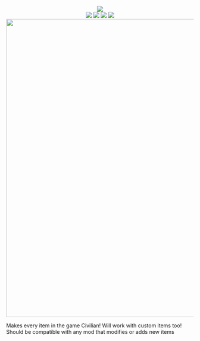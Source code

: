 <p align="center">
   <a href="https://github.com/Aragas.Civilized" alt="Lines Of Code">
   <img src="https://tokei.rs/b1/github/Aragas/Aragas.Civilized?category=code" /></a>
   </br>
   <a href="https://www.nexusmods.com/mountandblade2bannerlord/mods/390" alt="Civilized">
   <img src="https://img.shields.io/badge/Nexus-Civilized-yellow.svg" /></a>
   <a href="https://www.nexusmods.com/mountandblade2bannerlord/mods/390" alt="Nexus Mod Configuration Menu">
   <img src="https://img.shields.io/endpoint?url=https%3A%2F%2Fnexusmods-version-pzk4e0ejol6j.runkit.sh%3FgameId%3Dmountandblade2bannerlord%26modId%3D390" /></a>
   <a href="https://www.nexusmods.com/mountandblade2bannerlord/mods/390" alt="Nexus Mod Configuration Menu">
   <img src="https://img.shields.io/endpoint?url=https%3A%2F%2Fnexusmods-downloads-ayuqql60xfxb.runkit.sh%2F%3Ftype%3Dunique%26gameId%3D3174%26modId%3D390" /></a>
   <a href="https://www.nexusmods.com/mountandblade2bannerlord/mods/390" alt="Nexus Mod Configuration Menu">
   <img src="https://img.shields.io/endpoint?url=https%3A%2F%2Fnexusmods-downloads-ayuqql60xfxb.runkit.sh%2F%3Ftype%3Dtotal%26gameId%3D3174%26modId%3D390" /></a>
   </br>
   <img src="https://staticdelivery.nexusmods.com/mods/3174/images/390/390-1586522727-608838522.jpeg" width="800">
</p>

Makes every item in the game Civilian!
Will work with custom items too!
Should be compatible with any mod that modifies or adds new items
